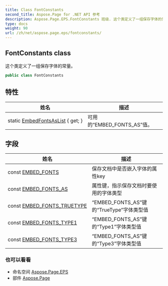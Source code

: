 ```yaml
---
title: Class FontConstants
second_title: Aspose.Page for .NET API 参考
description: Aspose.Page.EPS.FontConstants 班级. 这个类定义了一组保存字体的常量
type: docs
weight: 90
url: /zh/net/aspose.page.eps/fontconstants/
---
```

## FontConstants class

这个类定义了一组保存字体的常量。

```csharp
public class FontConstants
```

## 特性

| 姓名 | 描述 |
| --- | --- |
| static [EmbedFontsAsList](../../aspose.page.eps/fontconstants/embedfontsaslist/) { get; } | 可用的“EMBED_FONTS_AS”值。 |

## 字段

| 姓名 | 描述 |
| --- | --- |
| const [EMBED_FONTS](../../aspose.page.eps/fontconstants/embed_fonts/) | 保存文档中是否嵌入字体的属性key |
| const [EMBED_FONTS_AS](../../aspose.page.eps/fontconstants/embed_fonts_as/) | 属性键，指示保存文档时要使用的字体类型 |
| const [EMBED_FONTS_TRUETYPE](../../aspose.page.eps/fontconstants/embed_fonts_truetype/) | “EMBED_FONTS_AS”键的“TrueType”字体类型值 |
| const [EMBED_FONTS_TYPE1](../../aspose.page.eps/fontconstants/embed_fonts_type1/) | “EMBED_FONTS_AS”键的“Type1”字体类型值 |
| const [EMBED_FONTS_TYPE3](../../aspose.page.eps/fontconstants/embed_fonts_type3/) | “EMBED_FONTS_AS”键的“Type3”字体类型值 |

### 也可以看看

* 命名空间 [Aspose.Page.EPS](../../aspose.page.eps/)
* 部件 [Aspose.Page](../../)


